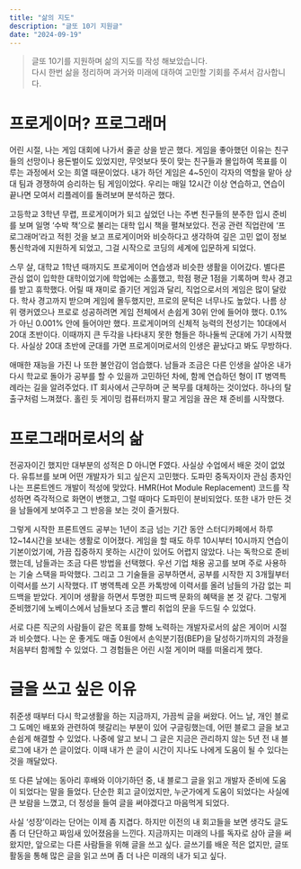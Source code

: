 ```yaml
---
title: "삶의 지도"
description: "글또 10기 지원글"
date: "2024-09-19"
---
```

> 글또 10기를 지원하며 삶의 지도를 작성 해보았습니다.<br/>
> 다시 한번 삶을 정리하며 과거와 미래에 대하여 고민할 기회를 주셔서 감사합니다.

# 프로게이머? 프로그래머

어린 시절, 나는 게임 대회에 나가서 줄곧 상을 받곤 했다. 게임을 좋아했던 이유는 친구들의 선망이나 용돈벌이도 있었지만, 무엇보다 뜻이 맞는 친구들과 몰입하여 목표를 이루는 과정에서 오는 희열 때문이었다. 내가 하던 게임은 4~5인이 각자의 역할을 맡아 상대 팀과 경쟁하여 승리하는 팀 게임이었다. 우리는 매일 12시간 이상 연습하고, 연습이 끝나면 모여서 리플레이를 돌려보며 분석하곤 했다.


고등학교 3학년 무렵, 프로게이머가 되고 싶었던 나는 주변 친구들의 분주한 입시 준비를 보며 일명 ‘수박 책’으로 불리는 대학 입시 책을 펼쳐보았다. 전공 관련 직업란에 ‘프로그래머’라고 적힌 것을 보고 프로게이머와 비슷하다고 생각하여 깊은 고민 없이 정보통신학과에 지원하게 되었고, 그걸 시작으로 코딩의 세계에 입문하게 되었다.


스무 살, 대학교 1학년 때까지도 프로게이머 연습생과 비슷한 생활을 이어갔다. 별다른 관심 없이 입학한 대학이었기에 학업에는 소홀했고, 학점 평균 1점을 기록하며 학사 경고를 받고 휴학했다. 어릴 때 재미로 즐기던 게임과 달리, 직업으로서의 게임은 많이 달랐다. 학사 경고까지 받으며 게임에 몰두했지만, 프로의 문턱은 너무나도 높았다. 나름 상위 랭커였으나 프로로 성공하려면 게임 전체에서 손쉽게 30위 안에 들어야 했다. 0.1%가 아닌 0.001% 안에 들어야만 했다.
프로게이머의 신체적 능력의 전성기는 10대에서 20대 초반이다. 이때까지 큰 두각을 나타내지 못한 형들은 하나둘씩 군대에 가기 시작했다. 사실상 20대 초반에 군대를 가면 프로게이머로서의 인생은 끝났다고 봐도 무방하다.


애매한 재능을 가진 나 또한 불안감이 엄습했다. 남들과 조금은 다른 인생을 살아온 내가 다시 학교로 돌아가 공부를 할 수 있을까 고민하던 차에, 함께 연습하던 형이 IT 병역특례라는 길을 알려주었다. IT 회사에서 근무하며 군 복무를 대체하는 것이었다. 하나의 탈출구처럼 느껴졌다. 홀린 듯 게이밍 컴퓨터까지 팔고 게임을 끊은 채 준비를 시작했다.


# 프로그래머로서의 삶

전공자이긴 했지만 대부분의 성적은 D 아니면 F였다. 사실상 수업에서 배운 것이 없었다. 유튜브를 보며 어떤 개발자가 되고 싶은지 고민했다. 도파민 중독자이자 관심 종자인 나는 프론트엔드 개발이 적성에 맞았다. HMR(Hot Module Replacement) 코드를 작성하면 즉각적으로 화면이 변했고, 그럴 때마다 도파민이 분비되었다. 또한 내가 만든 것을 남들에게 보여주고 그 반응을 보는 것이 즐거웠다.

그렇게 시작한 프론트엔드 공부는 1년이 조금 넘는 기간 동안 스터디카페에서 하루 12~14시간을 보내는 생활로 이어졌다. 게임을 할 때도 하루 10시부터 10시까지 연습이 기본이었기에, 가끔 집중하지 못하는 시간이 있어도 어렵지 않았다. 나는 독학으로 준비했는데, 남들과는 조금 다른 방법을 선택했다. 우선 기업 채용 공고를 보며 주로 사용하는 기술 스택을 파악했다. 그리고 그 기술들을 공부하면서, 공부를 시작한 지 3개월부터 이력서를 쓰기 시작했다. IT 병역특례 오픈 카톡방에 이력서를 올려 남들의 가감 없는 피드백을 받았다. 게이머 생활을 하면서 투명한 피드백 문화의 혜택을 본 것 같다. 그렇게 준비했기에 노베이스에서 남들보다 조금 빨리 취업의 문을 두드릴 수 있었다.

서로 다른 직군의 사람들이 같은 목표를 향해 노력하는 개발자로서의 삶은 게이머 시절과 비슷했다. 나는 운 좋게도 매출 0원에서 손익분기점(BEP)을 달성하기까지의 과정을 처음부터 함께할 수 있었다. 그 경험들은 어린 시절 게이머 때를 떠올리게 했다.


# 글을 쓰고 싶은 이유

취준생 때부터 다시 학교생활을 하는 지금까지, 가끔씩 글을 써왔다. 어느 날, 개인 블로그 도메인 배포와 관련하여 헷갈리는 부분이 있어 구글링했는데, 어떤 블로그 글을 보고 손쉽게 해결할 수 있었다. 나중에 알고 보니 그 글은 지금은 관리하지 않는 5년 전 내 블로그에 내가 쓴 글이었다. 이때 내가 쓴 글이 시간이 지나도 나에게 도움이 될 수 있다는 것을 깨달았다.

또 다른 날에는 동아리 후배와 이야기하던 중, 내 블로그 글을 읽고 개발자 준비에 도움이 되었다는 말을 들었다. 단순한 회고 글이었지만, 누군가에게 도움이 되었다는 사실에 큰 보람을 느꼈고, 더 정성을 들여 글을 써야겠다고 마음먹게 되었다.

사실 ‘성장’이라는 단어는 이제 좀 지겹다. 하지만 이전의 내 회고들을 보면 생각도 글도 좀 더 단단하고 짜임새 있어졌음을 느낀다. 지금까지는 미래의 나를 독자로 삼아 글을 써왔지만, 앞으로는 다른 사람들을 위해 글을 쓰고 싶다. 글쓰기를 배운 적은 없지만, 글또 활동을 통해 많은 글을 읽고 쓰며 좀 더 나은 미래의 내가 되고 싶다.